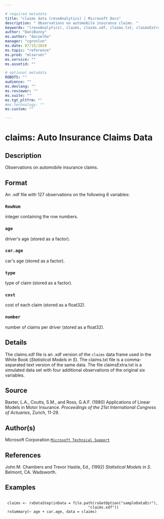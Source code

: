```yaml
--- 

# required metadata 
title: "claims data (revoAnalytics) | Microsoft Docs" 
description: " Observations on automobile insurance claims. " 
keywords: "(revoAnalytics), claims, claims.xdf, claims.txt, claimsExtra.txt, datasets" 
author: "DaniBunny"
ms.author: "dacoelho" 
manager: "cgronlun" 
ms.date: 07/15/2019
ms.topic: "reference" 
ms.prod: "mlserver" 
ms.service: "" 
ms.assetid: "" 

# optional metadata 
ROBOTS: "" 
audience: "" 
ms.devlang: "" 
ms.reviewer: "" 
ms.suite: "" 
ms.tgt_pltfrm: "" 
#ms.technology: "" 
ms.custom: "" 

--- 
```







 # claims: Auto Insurance Claims Data 
 ## Description

Observations on automobile insurance claims.


 ## Format

An .xdf file with 127 observations on the following 6 variables:


### `RowNum`
integer containing the row numbers.


### `age`
driver's age (stored as a factor).


### `car.age`
car's age (stored as a factor).


### `type`
type of claim (stored as a factor).


### `cost`
cost of each claim (stored as a float32).


### `number`
number of claims per driver (stored as a float32).





 ## Details

The claims.xdf file is an .xdf version of the `claims`
data frame used in the White Book (*Statistical Models in S*). The
claims.txt file is a comma-separated text version of the same data. The
file claimsExtra.txt is a simulated data set with four additional
observations of the original six variables.


 ## Source

Baxter, L.A., Coutts, S.M., and Ross, G.A.F. (1980) Applications of Linear
Models in Motor Insurance. *Proceedings of the 21st International
Congress of Actuaries*, Zurich, 11-29.


 ## Author(s)
 Microsoft Corporation [`Microsoft Technical Support`](https://go.microsoft.com/fwlink/?LinkID=698556&clcid=0x409)


 ## References

John M. Chambers and Trevor Hastie, Ed., (1992)
*Statistical Models in S*. Belmont, CA. Wadsworth.


 ## Examples

 ```

  claims <- rxDataStep(inData = file.path(rxGetOption("sampleDataDir"),
                                       "claims.xdf"))
  rxSummary(~ age + car.age, data = claims)
```


